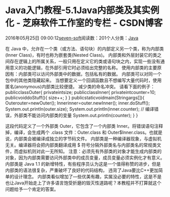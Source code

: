 
# Java入门教程-5.1Java内部类及其实例化 -  芝麻软件工作室的专栏 - CSDN博客


2016年05月25日 09:00:12[seven-soft](https://me.csdn.net/softn)阅读数：201个人分类：[Java																](https://blog.csdn.net/softn/article/category/6242590)



在 Java 中，允许在一个类（或方法、语句块）的内部定义另一个类，称为内部类(Inner
 Class)，有时也称为嵌套类(Nested Class)。
内部类和外层封装它的类之间存在逻辑上的所属关系，一般只用在定义它的类或语句块之内，实现一些没有通用意义的功能逻辑，在外部引用它时必须给出完整的名称。
使用内部类的主要原因有：内部类可以访问外部类中的数据，包括私有的数据。
内部类可以对同一个包中的其他类隐藏起来。
当想要定义一个回调函数且不想编写大量代码时，使用匿名(anonymous)内部类比较便捷。
减少类的命名冲突。
请看下面的例子：publicclassOuter{
privateintsize;
publicclassInner{
privateintcounter=10;
publicvoiddoStuff(){
size++;
}
}
publicstaticvoidmain(Stringargs[]){
Outerouter=newOuter();
Innerinner=outer.newInner();
inner.doStuff();
System.out.println(outer.size);
System.out.println(inner.counter);
// 编译错误，外部类不能访问内部类的变量
System.out.println(counter);
}
}

这段代码定义了一个外部类 Outer，它包含了一个内部类 Inner。将错误语句注释掉，编译，会生成两个 .class 文件：Outer.class 和 Outer$Inner.class。也就是说，内部类会被编译成独立的字节码文件。
内部类是一种编译器现象，与虚拟机无关。编译器将会把内部类翻译成用 $ 符号分隔外部类名与内部类名的常规类文件，而虚拟机则对此一无所知。
注意：必须先有外部类的对象才能生成内部类的对象，因为内部类需要访问外部类中的成员变量，成员变量必须实例化才有意义。
内部类是 Java 1.1 的新增特性，有些程序员认为这是一个值得称赞的进步，但是内部类的语法很复杂，严重破坏了良好的代码结构， 违背了Java要比C++更加简单的设计理念。
内部类看似增加了—些优美有趣，实属没必要的特性，这是不是也让Java开始走上了许多语言饱受折磨的毁灭性道路呢？本教程并不打算就这个问题给予一个肯定的答案。

